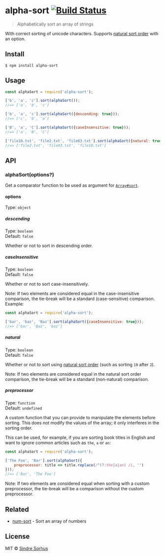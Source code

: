 # alpha-sort [![Build Status](https://travis-ci.org/sindresorhus/alpha-sort.svg?branch=master)](https://travis-ci.org/sindresorhus/alpha-sort)

> Alphabetically sort an array of strings

With correct sorting of unicode characters. Supports [natural sort order](https://en.wikipedia.org/wiki/Natural_sort_order) with an option.


## Install

```
$ npm install alpha-sort
```


## Usage

```js
const alphaSort = require('alpha-sort');

['b', 'a', 'c'].sort(alphaSort());
//=> ['a', 'b', 'c']

['b', 'a', 'c'].sort(alphaSort({descending: true}));
//=> ['c', 'b', 'a']

['B', 'a', 'C'].sort(alphaSort({caseInsensitive: true}));
//=> ['a', 'B', 'C']

['file10.txt', 'file2.txt', 'file03.txt'].sort(alphaSort({natural: true}));
//=> ['file2.txt', 'file03.txt', 'file10.txt']
```


## API

### alphaSort(options?)

Get a comparator function to be used as argument for [`Array#sort`](https://developer.mozilla.org/en-US/docs/Web/JavaScript/Reference/Global_Objects/Array/sort).

#### options

Type: `object`

##### descending

Type: `boolean`\
Default: `false`

Whether or not to sort in descending order.

##### caseInsensitive

Type: `boolean`\
Default: `false`

Whether or not to sort case-insensitively.

Note: If two elements are considered equal in the case-insensitive comparison, the tie-break will be a standard (case-sensitive) comparison. Example:

```js
const alphaSort = require('alpha-sort');

['bar', 'baz', 'Baz'].sort(alphaSort({caseInsensitive: true}));
//=> ['bar', 'Baz', 'baz']
```

##### natural

Type: `boolean`\
Default: `false`

Whether or not to sort using [natural sort order](https://en.wikipedia.org/wiki/Natural_sort_order) (such as sorting `10` after `2`).

Note: If two elements are considered equal in the natural sort order comparison, the tie-break will be a standard (non-natural) comparison.

##### preprocessor

Type: `function`\
Default: `undefined`

A custom function that you can provide to manipulate the elements before sorting. This does not modify the values of the array; it only interferes in the sorting order.

This can be used, for example, if you are sorting book titles in English and want to ignore common articles such as `the`, `a` or `an`:

```js
const alphaSort = require('alpha-sort');

['The Foo', 'Bar'].sort(alphaSort({
	preprocessor: title => title.replace(/^(?:the|a|an) /i, '')
}));
//=> ['Bar', 'The Foo']
```

Note: If two elements are considered equal when sorting with a custom preprocessor, the tie-break will be a comparison without the custom preprocessor.


## Related

- [num-sort](https://github.com/sindresorhus/num-sort) - Sort an array of numbers


## License

MIT © [Sindre Sorhus](https://sindresorhus.com)
